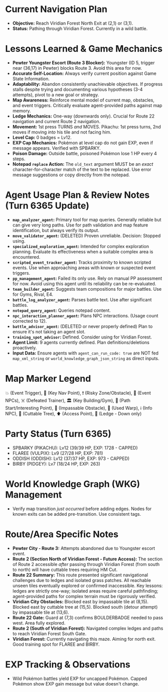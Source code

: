 # Current Navigation Plan
*   **Objective:** Reach Viridian Forest North Exit at (2,1) or (3,1).
*   **Status:** Pathing through Viridian Forest. Currently in a wild battle.

# Lessons Learned & Game Mechanics
*   **Pewter Youngster Escort (Route 3 Blocker):** Youngster (ID 5, trigger near (36,17) in Pewter) blocks Route 3. Avoid this area for now.
*   **Accurate Self-Location:** Always verify current position against Game State Information.
*   **Adaptability:** Abandon consistently unachievable objectives. If progress stalls despite trying and documenting various hypotheses (3-4 attempts), pivot to a new goal or strategy.
*   **Map Awareness:** Reinforce mental model of current map, obstacles, and event triggers. Critically evaluate agent-provided paths against map memory.
*   **Ledge Mechanics:** One-way (downwards only). Crucial for Route 22 navigation and current Route 2 navigation.
*   **Movement:** 1st press TURNS *and* MOVES. Pikachu: 1st press turns, 2nd moves if moving *into* his tile and not facing him.
*   **Level Cap:** 0 badges = Lv12.
*   **EXP Cap Mechanics:** Pokémon at level cap do not gain EXP, even if message appears. Verified with SPBARKY.
*   **Poison Damage:** Outside battle, poisoned Pokémon lose 1 HP every 4 steps.
*   **Notepad `replace` Action:** The `old_text` argument MUST be an *exact* character-for-character match of the text to be replaced. Use error message suggestions or copy directly from the notepad.

# Agent Usage Plan & Review Notes (Turn 6365 Update)
*   **`map_analyzer_agent`:** Primary tool for map queries. Generally reliable but can give very long paths. Use for path validation and map feature identification, but always verify its output.
*   **`move_validator_agent`:** (DELETED) Proven unreliable. Decision: Stopped using.
*   **`specialized_exploration_agent`:** Intended for complex exploration planning. Evaluate its effectiveness when a suitable complex area is encountered.
*   **`scripted_event_tracker_agent`:** Tracks proximity to known scripted events. Use when approaching areas with known or suspected event triggers.
*   **`pp_management_agent`:** Failed its only use. Rely on manual PP assessment for now. Avoid using this agent until its reliability can be re-evaluated.
*   **`team_builder_agent`:** Suggests team compositions for major battles. Use for Gyms, Rival, E4.
*   **`battle_log_analyzer_agent`:** Parses battle text. Use after significant battles.
*   **`notepad_query_agent`:** Queries notepad content.
*   **`npc_interaction_planner_agent`:** Plans NPC interactions. (Usage count corrected to 12).
*   **`battle_advisor_agent`:** (DELETED or never properly defined) Plan to ensure it's not taking an agent slot.
*   **`training_spot_advisor`:** Defined. Consider using for Viridian Forest.
*   **Agent Limit:** 9 agents currently defined. Plan definitions/deletions proactively.
*   **Input Data:** Ensure agents with `agent_can_run_code: true` are NOT fed `map_xml_string` or `world_knowledge_graph_json_string` as direct inputs.

# Map Marker Legend
💥 (Event Trigger), 🎯 (Key Nav Point), ❗ (Risky Zone/Obstacle), 💁 (Event NPCs), ☠️ (Defeated Trainer), 🏛️ (Key Building/Gym), 📍 (Path Start/Interesting Point), 🧱 (Impassable Obstacle), 🚪 (Used Warp), ℹ️ (Info NPC), 🌱 (Cuttable Tree), ⬆️ (Access Point), 🚧 (Ledge - Down only)

# Party Status (Turn 6365)
*   SPBARKY (PIKACHU): Lv12 (39/39 HP, EXP: 1728 - CAPPED)
*   FLAREE (VULPIX): Lv9 (27/28 HP, EXP: 781)
*   ODDISH (ODDISH): Lv12 (37/37 HP, EXP: 973 - CAPPED)
*   BIRBY (PIDGEY): Lv7 (18/24 HP, EXP: 263)

# World Knowledge Graph (WKG) Management
*   Verify map transition *just occurred* before adding edges. Nodes for known exits can be added pre-transition. Use consistent tags.

# Route/Area Specific Notes
*   **Pewter City - Route 3:** Attempts abandoned due to Youngster escort event.
*   **Route 2 (Section North of Viridian Forest - Future Access):** The section of Route 2 accessible *after* passing through Viridian Forest (from south to north) will have cuttable trees requiring HM Cut.
*   **Route 22 Summary:** This route presented significant navigational challenges due to ledges and isolated grass patches. All reachable unseen tiles eventually explored or confirmed inaccessible. Key lessons: ledges are strictly one-way; isolated areas require careful pathfinding; agent-provided paths for complex terrain must be rigorously verified.
*   **Viridian City Obstacles:** Blocked east by impassable tile at (8,15). Blocked east by cuttable tree at (15,5). Blocked south (detour attempt) by impassable tile at (13,6).
*   **Route 22 Gate:** Guard at (7,3) confirms BOULDERBADGE needed to pass west. Area fully explored.
*   **Route 2 (South of Viridian Forest):** Navigated complex ledges and paths to reach Viridian Forest South Gate.
*   **Viridian Forest:** Currently navigating this maze. Aiming for north exit. Good training spot for FLAREE and BIRBY.

# EXP Tracking & Observations
*   Wild Pokémon battles yield EXP for uncapped Pokémon. Capped Pokémon show EXP gain message but value doesn't change.